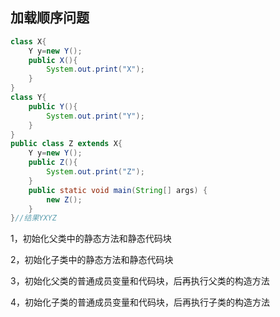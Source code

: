 ## 加载顺序问题

```Java
class X{
    Y y=new Y();
    public X(){
        System.out.print("X");
    }
}
class Y{
    public Y(){
        System.out.print("Y");
    }
}
public class Z extends X{
    Y y=new Y();
    public Z(){
        System.out.print("Z");
    }
    public static void main(String[] args) {
        new Z();
    }
}//结果YXYZ
```

1，初始化父类中的静态方法和静态代码块

2，初始化子类中的静态方法和静态代码块

3，初始化父类的普通成员变量和代码块，后再执行父类的构造方法

4，初始化子类的普通成员变量和代码块，后再执行子类的构造方法